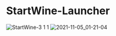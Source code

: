 # StartWine-Launcher
![StartWine-3 1 1](https://user-images.githubusercontent.com/85447162/140579344-301578a4-e577-496e-8122-7541853ccf64.png) ![2021-11-05_01-21-04](https://user-images.githubusercontent.com/85447162/140579360-9a6e3953-48e3-4638-9634-c247109f7dd3.png)
